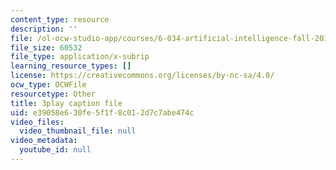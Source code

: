 ```yaml
---
content_type: resource
description: ''
file: /ol-ocw-studio-app/courses/6-034-artificial-intelligence-fall-2010/e39058e630fe5f1f8c012d7c7abe474c_j1H3jAAGlEA.vtt
file_size: 60532
file_type: application/x-subrip
learning_resource_types: []
license: https://creativecommons.org/licenses/by-nc-sa/4.0/
ocw_type: OCWFile
resourcetype: Other
title: 3play caption file
uid: e39058e6-30fe-5f1f-8c01-2d7c7abe474c
video_files:
  video_thumbnail_file: null
video_metadata:
  youtube_id: null
---
```

